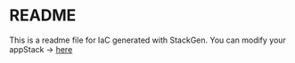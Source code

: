 # README
This is a readme file for IaC generated with StackGen.
You can modify your appStack -> [here](http://main.dev.stackgen.com/appstacks/e73a27da-d003-4c15-919a-8c6d0a81ad00)

